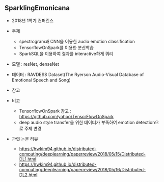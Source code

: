 ## SparklingEmonicana
- 2018년 1학기 컨퍼런스
- 주제
  - spectrogram과 CNN을 이용한 audio emotion classification
  - TensorflowOnSpark를 이용한 분산학습
  - SparkSQL을 이용하여 결과를 interactive하게 쿼리
- 모델 : resNet, denseNet
- 데이터 : RAVDESS Dataset(The Ryerson Audio-Visual Database of Emotional Speech and Song)
- 참고
- 비고 
  - TensorflowOnSpark 참고 : https://github.com/yahoo/TensorFlowOnSpark
  - deep audio style transfer을 위한 데이터가 부족하여 emotion detection으로 주제 변경
  
- 관련 논문 리뷰
  - https://hwkim94.github.io/distributed-computing/deeplearning/paperreview/2018/05/15/Distributed-DL1.html
  - https://hwkim94.github.io/distributed-computing/deeplearning/paperreview/2018/05/16/Distributed-DL2.html
